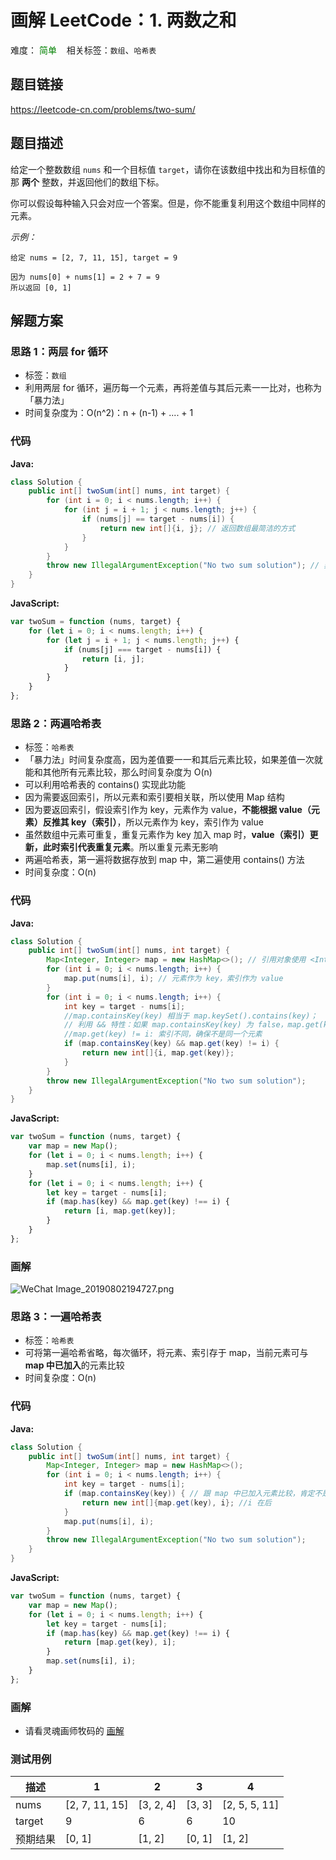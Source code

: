 # 画解 LeetCode：1. 两数之和 
难度：<span style="color: green"> 简单 </span>  &nbsp;&nbsp; 相关标签：`数组`、`哈希表`

## 题目链接
https://leetcode-cn.com/problems/two-sum/

## 题目描述
给定一个整数数组 `nums` 和一个目标值 `target`，请你在该数组中找出和为目标值的那 **两个** 整数，并返回他们的数组下标。

你可以假设每种输入只会对应一个答案。但是，你不能重复利用这个数组中同样的元素。

*示例：*

```
给定 nums = [2, 7, 11, 15], target = 9

因为 nums[0] + nums[1] = 2 + 7 = 9
所以返回 [0, 1]
```
## 解题方案

### 思路 1：两层 for 循环
* 标签：` 数组 `
* 利用两层 for 循环，遍历每一个元素，再将差值与其后元素一一比对，也称为「暴力法」
* 时间复杂度为：O(n^2)：n + (n-1) + .... + 1

### 代码
**Java:**
```Java
class Solution {
    public int[] twoSum(int[] nums, int target) {
        for (int i = 0; i < nums.length; i++) {
            for (int j = i + 1; j < nums.length; j++) {
                if (nums[j] == target - nums[i]) {
                    return new int[]{i, j}; // 返回数组最简洁的方式
                }
            }
        }
        throw new IllegalArgumentException("No two sum solution"); // 非法参数异常：整数数组和目标值不符合条件
    }
}
```
**JavaScript:**
```JavaScript
var twoSum = function (nums, target) {
    for (let i = 0; i < nums.length; i++) {
        for (let j = i + 1; j < nums.length; j++) {
            if (nums[j] === target - nums[i]) {
                return [i, j];
            }
        }
    }
};
```
### 思路 2：两遍哈希表
* 标签：` 哈希表 `
* 「暴力法」时间复杂度高，因为差值要一一和其后元素比较，如果差值一次就能和其他所有元素比较，那么时间复杂度为 O(n)
* 可以利用哈希表的 contains() 实现此功能
* 因为需要返回索引，所以元素和索引要相关联，所以使用 Map 结构
* 因为要返回索引，假设索引作为 key，元素作为 value，**不能根据 value（元素）反推其 key（索引）**，所以元素作为 key，索引作为 value
* 虽然数组中元素可重复，重复元素作为 key 加入 map 时，**value（索引）更新，此时索引代表重复元素**。所以重复元素无影响
* 两遍哈希表，第一遍将数据存放到 map 中，第二遍使用 contains() 方法
* 时间复杂度：O(n)

### 代码
**Java:**
```Java
class Solution {
    public int[] twoSum(int[] nums, int target) {
        Map<Integer, Integer> map = new HashMap<>(); // 引用对象使用 <Integer, Integer> 可指定存储类型
        for (int i = 0; i < nums.length; i++) {
            map.put(nums[i], i); // 元素作为 key，索引作为 value
        }
        for (int i = 0; i < nums.length; i++) {
            int key = target - nums[i];
            //map.containsKey(key) 相当于 map.keySet().contains(key)；
            // 利用 && 特性：如果 map.containsKey(key) 为 false，map.get(key) 将不执行，避免空指针异常；
            //map.get(key) != i: 索引不同，确保不是同一个元素
            if (map.containsKey(key) && map.get(key) != i) { 
                return new int[]{i, map.get(key)};
            }
        }
        throw new IllegalArgumentException("No two sum solution");
    }
}
```
**JavaScript:**
```JavaScript
var twoSum = function (nums, target) {
    var map = new Map();
    for (let i = 0; i < nums.length; i++) {
        map.set(nums[i], i);
    }
    for (let i = 0; i < nums.length; i++) {
        let key = target - nums[i];
        if (map.has(key) && map.get(key) !== i) {
            return [i, map.get(key)];
        }
    }
};
```
### 画解
![WeChat Image_20190802194727.png](https://i.loli.net/2019/08/02/5d4422dd22b7854925.png)
### 思路 3：一遍哈希表
* 标签：` 哈希表 `
* 可将第一遍哈希省略，每次循环，将元素、索引存于 map，当前元素可与 **map 中已加入**的元素比较
* 时间复杂度：O(n)

### 代码
**Java:**
```Java
class Solution {
    public int[] twoSum(int[] nums, int target) {
        Map<Integer, Integer> map = new HashMap<>();
        for (int i = 0; i < nums.length; i++) {
            int key = target - nums[i];
            if (map.containsKey(key)) { // 跟 map 中已加入元素比较，肯定不是同一个元素，所以不比较索引
                return new int[]{map.get(key), i}; //i 在后
            }
            map.put(nums[i], i);
        }
        throw new IllegalArgumentException("No two sum solution");
    }
}
```
**JavaScript:**
```JavaScript
var twoSum = function (nums, target) {
    var map = new Map();
    for (let i = 0; i < nums.length; i++) {
        let key = target - nums[i];
        if (map.has(key) && map.get(key) !== i) {
            return [map.get(key), i];
        }
        map.set(nums[i], i);
    }
};
```
### 画解
* 请看灵魂画师牧码的 [画解](https://leetcode-cn.com/problems/two-sum/solution/jie-suan-fa-1-liang-shu-zhi-he-by-guanpengchn/)

### 测试用例
描述 | 1 | 2 | 3 | 4
---|---|---|---|---
nums | [2, 7, 11, 15] | [3, 2, 4] | [3, 3]  | [2, 5, 5, 11]
target | 9 | 6 | 6 | 10
预期结果 | [0, 1] | [1, 2] | [0, 1] | [1, 2]